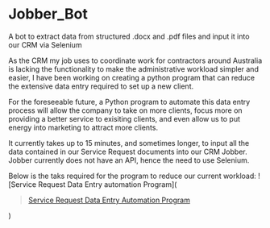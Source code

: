 # Jobber_Bot
A bot to extract data from structured .docx and .pdf files and input it into our CRM via Selenium

As the CRM my job uses to coordinate work for contractors around Australia is lacking the functionality to make the administrative workload simpler and easier, I have been working on creating a python program that can reduce the extensive data entry required to set up a new client. 

For the foreseeable future, a Python program to automate this data entry process will allow the company to take on more clients, focus more on providing a better service to exisiting clients, and even allow us to put energy into marketing to attract more clients. 

It currently takes up to 15 minutes, and sometimes longer, to input all the data contained in our Service Request documents into our CRM Jobber. Jobber currently does not have an API, hence the need to use Selenium. 

Below is the taks required for the program to reduce our current workload:
![Service Request Data Entry automation Program](<blockquote class="imgur-embed-pub" lang="en" data-id="a/dxWDPLe"><a href="//imgur.com/a/dxWDPLe">Service Request Data Entry Automation Program</a></blockquote><script async src="//s.imgur.com/min/embed.js" charset="utf-8"></script>)
